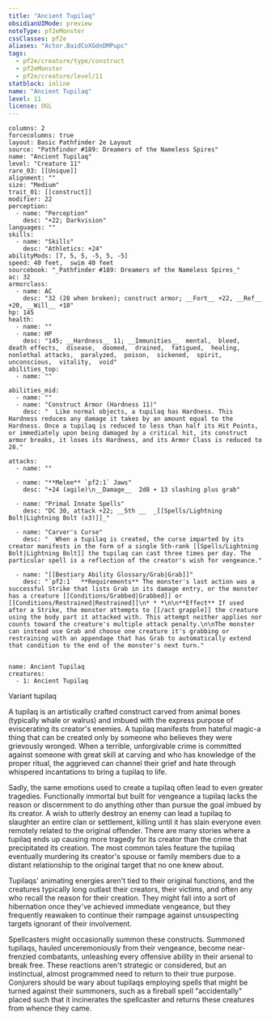 ```yaml
---
title: "Ancient Tupilaq"
obsidianUIMode: preview
noteType: pf2eMonster
cssClasses: pf2e
aliases: "Actor.BaidCoXGdnDMPupc" 
tags:
  - pf2e/creature/type/construct
  - pf2eMonster
  - pf2e/creature/level/11
statblock: inline
name: "Ancient Tupilaq"
level: 11
license: OGL
---
```


```statblock
columns: 2
forcecolumns: true
layout: Basic Pathfinder 2e Layout
source: "Pathfinder #189: Dreamers of the Nameless Spires"
name: "Ancient Tupilaq"
level: "Creature 11"
rare_03: [[Unique]]
alignment: ""
size: "Medium"
trait_01: [[construct]]
modifier: 22
perception:
  - name: "Perception"
    desc: "+22; Darkvision"
languages: ""
skills:
  - name: "Skills"
    desc: "Athletics: +24"
abilityMods: [7, 5, 5, -5, 5, -5]
speed: 40 feet,  swim 40 feet
sourcebook: "_Pathfinder #189: Dreamers of the Nameless Spires_"
ac: 32
armorclass:
  - name: AC
    desc: "32 (28 when broken); construct armor; __Fort__ +22, __Ref__ +20, __Will__ +18"
hp: 145
health:
  - name: ""
  - name: HP
    desc: "145; __Hardness__ 11; __Immunities__  mental,  bleed,  death effects,  disease,  doomed,  drained,  fatigued,  healing,  nonlethal attacks,  paralyzed,  poison,  sickened,  spirit,  unconscious,  vitality,  void"
abilities_top:
  - name: ""

abilities_mid:
  - name: ""
  - name: "Construct Armor (Hardness 11)"
    desc: "  Like normal objects, a tupilaq has Hardness. This Hardness reduces any damage it takes by an amount equal to the Hardness. Once a tupilaq is reduced to less than half its Hit Points, or immediately upon being damaged by a critical hit, its construct armor breaks, it loses its Hardness, and its Armor Class is reduced to 28."

attacks:
  - name: ""

  - name: "**Melee** `pf2:1` Jaws"
    desc: "+24 (agile)\n__Damage__  2d8 + 13 slashing plus grab"

  - name: "Primal Innate Spells"
    desc: "DC 30, attack +22; __5th __  _[[Spells/Lightning Bolt|Lightning Bolt (x3)]]_"

  - name: "Carver's Curse"
    desc: "  When a tupilaq is created, the curse imparted by its creator manifests in the form of a single 5th-rank [[Spells/Lightning Bolt|Lightning Bolt]] the tupilaq can cast three times per day. The particular spell is a reflection of the creator's wish for vengeance."

  - name: "[[Bestiary Ability Glossary/Grab|Grab]]"
    desc: "`pf2:1`  **Requirements** The monster's last action was a successful Strike that lists Grab in its damage entry, or the monster has a creature [[Conditions/Grabbed|Grabbed]] or [[Conditions/Restrained|Restrained]]\n* * *\n\n**Effect** If used after a Strike, the monster attempts to [[/act grapple]] the creature using the body part it attacked with. This attempt neither applies nor counts toward the creature's multiple attack penalty.\n\nThe monster can instead use Grab and choose one creature it's grabbing or restraining with an appendage that has Grab to automatically extend that condition to the end of the monster's next turn."
 
```

```encounter-table
name: Ancient Tupilaq
creatures:
  - 1: Ancient Tupilaq
```


Variant tupilaq

A tupilaq is an artistically crafted construct carved from animal bones (typically whale or walrus) and imbued with the express purpose of eviscerating its creator's enemies. A tupilaq manifests from hateful magic-a thing that can be created only by someone who believes they were grievously wronged. When a terrible, unforgivable crime is committed against someone with great skill at carving and who has knowledge of the proper ritual, the aggrieved can channel their grief and hate through whispered incantations to bring a tupilaq to life.

Sadly, the same emotions used to create a tupilaq often lead to even greater tragedies. Functionally immortal but built for vengeance a tupilaq lacks the reason or discernment to do anything other than pursue the goal imbued by its creator. A wish to utterly destroy an enemy can lead a tupilaq to slaughter an entire clan or settlement, killing until it has slain everyone even remotely related to the original offender. There are many stories where a tupilaq ends up causing more tragedy for its creator than the crime that precipitated its creation. The most common tales feature the tupilaq eventually murdering its creator's spouse or family members due to a distant relationship to the original target that no one knew about.

Tupilaqs' animating energies aren't tied to their original functions, and the creatures typically long outlast their creators, their victims, and often any who recall the reason for their creation. They might fall into a sort of hibernation once they've achieved immediate vengeance, but they frequently reawaken to continue their rampage against unsuspecting targets ignorant of their involvement.

Spellcasters might occasionally summon these constructs. Summoned tupilaqs, hauled unceremoniously from their vengeance, become near-frenzied combatants, unleashing every offensive ability in their arsenal to break free. These reactions aren't strategic or considered, but an instinctual, almost programmed need to return to their true purpose. Conjurers should be wary about tupilaqs employing spells that might be turned against their summoners, such as a fireball spell "accidentally" placed such that it incinerates the spellcaster and returns these creatures from whence they came.
